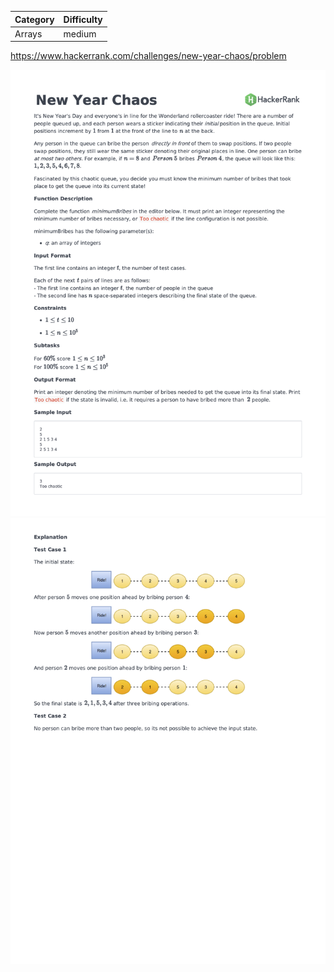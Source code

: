 | Category | Difficulty |
| -------- | ---------- |
| Arrays   | medium     |

https://www.hackerrank.com/challenges/new-year-chaos/problem

![Description Part 1](./Description1.png)
![Description Part 2](./Description2.png)

